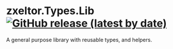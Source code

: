 # zxeltor.Types.Lib [![GitHub release (latest by date)](https://img.shields.io/github/v/release/zxeltor/zxeltor.Types.Lib)](https://github.com/zxeltor/zxeltor.Types.Lib/releases/latest)

A general purpose library with reusable types, and helpers.
